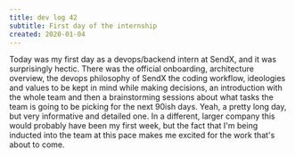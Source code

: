 ```yaml
---
title: dev log 42
subtitle: First day of the internship
created: 2020-01-04
---
```


Today was my first day as a devops/backend intern at SendX, and it was surprisingly hectic. There was the official onboarding, architecture overview, the devops philosophy of SendX the coding workflow, ideologies and values to be kept in mind while making decisions, an introduction with the whole team and then a brainstorming sessions about what tasks the team is going to be picking for the next 90ish days. Yeah, a pretty long day, but very informative and detailed one. In a different, larger company this would probably have been my first week, but the fact that I'm being inducted into the team at this pace makes me excited for the work that's about to come.

